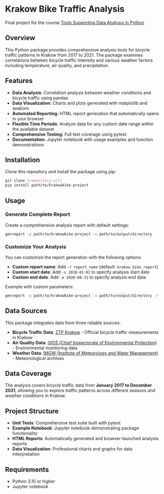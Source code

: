 # Krakow Bike Traffic Analysis

Final project for the course [Tools Supporting Data Analysis in Python](https://usosweb.fuw.edu.pl/kontroler.php?_action=katalog2/przedmioty/pokazPrzedmiot&kod=1000-1M20NPD)

## Overview

This Python package provides comprehensive analysis tools for bicycle traffic patterns in Krakow from 2017 to 2021. The package examines correlations between bicycle traffic intensity and various weather factors including temperature, air quality, and precipitation.

## Features

- **Data Analysis**: Correlation analysis between weather conditions and bicycle traffic using pandas
- **Data Visualization**: Charts and plots generated with matplotlib and seaborn
- **Automated Reporting**: HTML report generation that automatically opens in your browser
- **Flexible Time Periods**: Analyze data for any custom date range within the available dataset
- **Comprehensive Testing**: Full test coverage using pytest
- **Documentation**: Jupyter notebook with usage examples and function demonstrations

## Installation

Clone this repository and install the package using pip:

```bash
git clone [repository-url]
pip install path/to/krakowbike-project
```

## Usage

### Generate Complete Report

Create a comprehensive analysis report with default settings:

```bash
genreport -p path/to/krakowbike-project -o path/to/output/directory
```

### Customize Your Analysis

You can customize the report generation with the following options:

- **Custom report name**: Add `-r report_name` (default: `krakow_bike_report`)
- **Custom start date**: Add `-s 2018-01-01` to specify analysis start date
- **Custom end date**: Add `-e 2020-08-31` to specify analysis end date

Example with custom parameters:
```bash
genreport -p path/to/krakowbike-project -o path/to/output/directory -r my_custom_report -s 2018-06-01 -e 2019-12-31
```

## Data Sources

This package integrates data from three reliable sources:

- **Bicycle Traffic Data**: [ZTP Krakow](https://ztp.krakow.pl/rower/pomiary-ruchu-rowerowego/dane-tabelaryczne) - Official bicycle traffic measurements in Krakow
- **Air Quality Data**: [GIOŚ (Chief Inspectorate of Environmental Protection)](https://powietrze.gios.gov.pl/pjp/archives) - Environmental monitoring data
- **Weather Data**: [IMGW (Institute of Meteorology and Water Management)](https://danepubliczne.imgw.pl/data/arch/ost_meteo/) - Meteorological archives

## Data Coverage

The analysis covers bicycle traffic data from **January 2017 to December 2021**, allowing you to explore traffic patterns across different seasons and weather conditions in Krakow.

## Project Structure

- **Unit Tests**: Comprehensive test suite built with pytest
- **Example Notebook**: Jupyter notebook demonstrating package functionality
- **HTML Reports**: Automatically generated and browser-launched analysis reports
- **Data Visualization**: Professional charts and graphs for data interpretation

## Requirements

- Python 3.10 or higher
- Jupyter notebook
